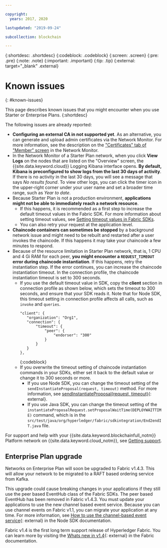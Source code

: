 ```yaml
---

copyright:
  years: 2017, 2020

lastupdated: "2019-09-24"

subcollection: blockchain

---
```


{:shortdesc: .shortdesc}
{:codeblock: .codeblock}
{:screen: .screen}
{:pre: .pre}
{:note: .note}
{:important: .important}
{:tip: .tip}
{:external: target="_blank" .external}

# Known issues
{: #known-issues}

This page describes known issues that you might encounter when you use Starter or Enterprise Plans.
{:shortdesc}

The following issues are already reported:
- **Configuring an external CA in not supported yet**. As an alternative, you can generate and upload admin certificates via the Network Monitor. For more information, see the description on the ["Certificates" tab of "Member" screen](/docs/blockchain?topic=blockchain-ibp-dashboard#ibp-dashboard-members) in the Network Monitor.
- In the Network Monitor of a Starter Plan network, when you click **View Logs** on the nodes that are listed on the "Overview" screen, the {{site.data.keyword.cloud}} Logging Kibana interface opens. **By default, Kibana is preconfigured to show logs from the last 30 days of activity**. If there is no activity in the last 30 days, you will see a message that says *No results found*. To view other logs, you can click the timer icon in the upper-right corner under your user name and set a broader time range, such as *Year to date*.
- Because Starter Plan is not a production environment, **applications might not be able to immediately reach a network resource**.
  - If this happens, it is recommended as a first step to increase the default timeout values in the Fabric SDK. For more information about setting timeout values, see [Setting timeout values in Fabric SDKs](/docs/blockchain?topic=blockchain-best-practices-app#best-practices-app-set-timeout-in-sdk).
  - You can also retry your request at the application level.
- **Chaincode containers can sometimes be stopped** by a background network issue and might need to be rebuilt and restarted after a user invokes the chaincode. If this happens it may take your chaincode a few minutes to respond.
- Because of the resource limitation in Starter Plan network, that is, 1 CPU and 4 Gi RAM for each peer, **you might encounter a `REQUEST_TIMEOUT` error during chaincode instantiation**. If this happens, retry the instantiation step. If the error continues, you can increase the chaincode instantiation timeout. In the connection profile, the chaincode instantiation timeout is set to 300 seconds.
  - If you use the default timeout value in SDK, copy the **client** section in connection profile as shown below, which sets the timeout to 300 seconds, and ensure that your SDK reads it. Note that for Node SDK, this timeout setting in connection profile affects all calls, such as `invoke` and `queries`.
    ```
    "client": {
       "organization": "Org1",
       "connection": {
           "timeout": {
               "peer": {
                   "endorser": "300"
               }
           }
       }
    },
    ```
    {:codeblock}
  - If you overwrite the timeout setting of chaincode instantiation commands in your SDKs, either set it back to the default value or change it to 300 seconds or more.
    - If you use Node SDK, you can change the timeout setting of the `sendInstantiateProposal(request, timeout)` method. For more information, see [sendInstantiateProposal(request, timeout)](https://hyperledger.github.io/fabric-sdk-node/release-1.4/Channel.html#sendInstantiateProposal){: external}.
    - If you use Java SDK, you can change the timeout setting of the `instantiateProposalRequest.setProposalWaitTime(DEPLOYWAITTIME)` command, which is in the `src/test/java/org/hyperledger/fabric/sdkintegration/End2endIT.java` file.

For support and help with your {{site.data.keyword.blockchainfull_notm}} Platform network on {{site.data.keyword.cloud_notm}}, see [Getting support](/docs/blockchain?topic=blockchain-blockchain-support#blockchain-support).

## Enterprise Plan upgrade

Networks on Enterprise Plan will soon be upgraded to Fabric v1.4.3. This will allow your network to be migrated to a RAFT based ordering service from Kafka.

This upgrade could cause breaking changes in your applications if they still use the peer based EventHub class of the Fabric SDKs. The peer based EventHub has been removed in Fabric v1.4.3. You must update your applications to use the new channel based event service. Because you can use channel events on Fabric v1.1, you can migrate your application at any time. For more information, see [How to use the channel-based event service](https://hyperledger.github.io/fabric-sdk-node/release-1.4/tutorial-channel-events.html){: external} in the Node SDK documentation.

Fabric v1.4 is the first long term support release of Hyperledger Fabric. You can learn more by visiting the [Whats new in v1.4](https://hyperledger-fabric.readthedocs.io/en/release-1.4/whatsnew.html){: external} in the Fabric documentation.
